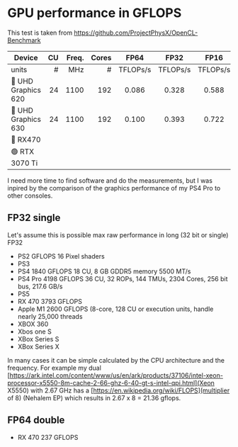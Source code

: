# GPU performance in GFLOPS

This test is taken from https://github.com/ProjectPhysX/OpenCL-Benchmark 

| Device             | CU | Freq. | Cores |   FP64   |   FP32   |   FP16   |  INT64  |  INT32  |  INT16  |   INT8  | Memory |  PCIe |
|--------------------|---:|------:|------:|:--------:|:--------:|:--------:|:-------:|:-------:|:-------:|:-------:|:------:|:-----:|
| units              |  # |   MHz |     # | TFLOPs/s | TFLOPs/s | TFLOPs/s | TIOPs/s | TIOPs/s | TIOPs/s | TIOPs/s |  GB/s  |  GB/s |
| 🔵 UHD Graphics 620 | 24 |  1100 |   192 |   0.086  |   0.328  |   0.588  |  0.011  |  0.099  |  0.560  |  0.115  |  14.47 |  6.28 |
| 🔵 UHD Graphics 630 | 24 |  1100 |   192 |   0.100  |   0.393  |   0.722  |  0.015  |  0.134  |  0.779  |  0.135  |  28.31 | 14.12 |
| 🔴 RX470            |    |       |       |          |          |          |         |         |         |         |        |       |
| 🟢 RTX 3070 Ti      |    |       |       |          |          |          |         |         |         |         |        |       |

I need more time to find software and do the measurements, but I was inpired by the comparison of the graphics performance of my PS4 Pro to other consoles. 

## FP32 single

Let's assume this is possible max raw performance in long (32 bit or single) FP32

- PS2			GFLOPS 		16 Pixel shaders
- PS3
- PS4 		1840 GFLOPS		18 CU, 8 GB GDDR5 memory 5500 MT/s
- PS4 Pro	4198 GFLOPS		36 CU, 32 ROPs, 144 TMUs, 2304 Cores, 256 bit bus, 217.6 GB/s
- PS5
- RX 470 	3793 GFLOPS
- Apple M1 	2600 GFLOPS (8-core, 128 CU or execution units, handle nearly 25,000 threads
- XBOX 360
- Xbos one S 
- XBox Series S 
- XBox Series X 

In many cases it can be simple calculated by the CPU architecture and the frequency. For example my dual [https://ark.intel.com/content/www/us/en/ark/products/37106/intel-xeon-processor-x5550-8m-cache-2-66-ghz-6-40-gt-s-intel-qpi.html](Xeon X5550) with 2.67 GHz has a [https://en.wikipedia.org/wiki/FLOPS](multiplier of 8) (Nehalem EP) which results in 2.67 x 8 = 21.36 gflops.

## FP64 double

- RX 470 	237 GFLOPS
